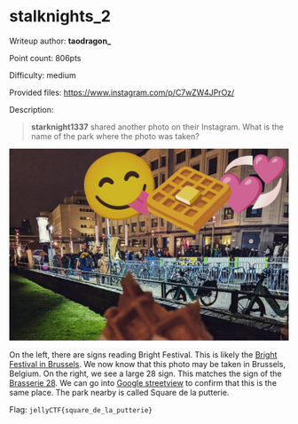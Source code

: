 # stalknights_2
Writeup author: **taodragon_**

Point count: 806pts

Difficulty: medium

Provided files: https://www.instagram.com/p/C7wZW4JPrOz/

Description:
> **starknight1337** shared another photo on their Instagram. What is the name of the park where the photo was taken?

![Image of a person eating waffles in a park](Snapinsta.app_447135925_964172285446852_6441709279316842659_n_1024.jpg)

On the left, there are signs reading Bright Festival. This is likely the [Bright Festival in Brussels](https://www.visit.brussels/en/visitors/agenda/bright-festival). We now know that this photo may be taken in Brussels, Belgium. On the right, we see a large 28 sign. This matches the sign of the [Brasserie 28](https://maps.app.goo.gl/3i5AoFKPKbQzZTAx7). We can go into [Google streetview](https://maps.app.goo.gl/KP6Ah7GAhUfEjwcf6) to confirm that this is the same place. The park nearby is called Square de la putterie.

Flag: `jellyCTF{square_de_la_putterie}`

